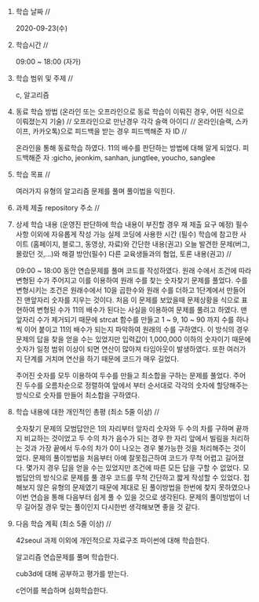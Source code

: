 1. 학습 날짜 // 

    2020-09-23(수)
 
2. 학습시간 // 

    09:00 ~ 18:00 (자가)
    
3. 학습 범위 및 주제 // 
    
    c, 알고리즘

4. 동료 학습 방법 (온라인 또는 오프라인으로 동료 학습이 이뤄진 경우, 어떤 식으로 이뤄졌는지 기술) // 오프라인으로 만난경우 각각 슬랙 아이디 // 온라인(슬랙, 스카이프, 카카오톡)으로 피드백을 받는 경우 피드백해준 자 ID // 

    온라인을 통해 동료학습 하였다. 11의 배수를 판단하는 방법에 대해 알게 되었다. 피드백해준 자 :gicho, jeonkim, sanhan, jungtlee, youcho, sanglee

5. 학습 목표 //

    여러가지 유형의 알고리즘 문제를 풀며 풀이법을 익힌다.
    
6. 과제 제출 repository 주소 // 
    
    
    
7. 상세 학습 내용 (운영진 판단하에 학습 내용이 부진할 경우 재 제출 요구 예정) 필수사항 이외에 자유롭게 작성 가능 실제 코딩에 사용한 시간 (필수) 학습에 참고한 사이트 (홈페이지, 블로그, 동영상, 자료)와 간단한 내용(권고) 오늘 발견한 문제(버그, 몰랐던 것,...)와 해결 방안(필수) 다른 교육생들과의 협업, 토론 내용(권고) //
    
    09:00 ~ 18:00 동안 연습문제를 풀며 코드를 작성하였다.
    원래 수에서 조건에 따라 변형된 수가 주어지고 이를 이용하여 원래 수를 찾는 숫자찾기 문제를 풀었다. 수를 변형시키는 조건은 원래수에서 10을 곱한수와 원래 수를 더하고 1단계에서 만들어진 맨앞자리 숫자를 지우는 것이다. 처음 이 문제를 보았을때 문제상황을 식으로 표현하여 변형된 수가 11의 배수가 된다는 사실을 이용하여 문제를 풀려고 하였다. 맨 앞자리 수가 제거되기 때문에 strcat 함수를 만들고 1 ~ 9, 10 ~ 90 까지 수를 하나씩 이어 붙이고 11의 배수가 되는지 파악하여 원래의 수를 구하였다. 이 방식의 경우 문제의 답을 찾을 얻을 수는 있었지만 입력값이 1,000,000 이하의 숫자이기 때문에 숫자가 일정 범위 이상이 되면 연산이 많아져 타임아웃이 발생하였다. 또한 여러가지 단계를 거치며 연산을 하기 때문에 코드가 매우 길었다.
    
    주어진 숫자를 모두 이용하여 두수를 만들고 최소합을 구하는 문제를 풀었다. 주어진 두수를 오름차순으로 정렬하여 앞에서 부터 순서대로 각각의 숫자에 할당해주는 방식으로 숫자를 만들어 최소합을 구하였다. 
    
8. 학습 내용에 대한 개인적인 총평 (최소 5줄 이상) //

    숫자찾기 문제의 모범답안은 1의 자리부터 앞자리 숫자와 두 수의 차를 구하며 끝까지 비교하는 것이었고 두 수의 차가 음수가 되는 경우 한 자리 앞에서 빌림을 처리하는 것과 가장 끝에서 두수의 차가 0이 나오는 경우 불가능한 것을 처리해주는 것이었다. 문제의 풀이방법을 처음부터 아예 잘못접근하여 코드가 무척 어렵고 길어졌다. 몇가지 경우 답을 얻을 수는 있었지만 조건에 따른 모든 답을 구할 수 없었다. 모범답안의 방식으로 문제를 풀 경우 코드를 무척 간단하고 짧게 작성할 수 있었다. 접해보지 않은 유형의 문제였기 때문에 제대로 된 풀이방법을 한번에 찾지 못하였으나 이번 연습을 통해 다음부터 쉽게 풀 수 있을 것으로 생각된다. 문제의 풀이방법이 너무 길어질 경우 맞는 풀이인지 다시한번 생각해보면 좋을 것 같다.
   
9. 다음 학습 계획 (최소 5줄 이상) // 
    
    42seoul 과제 이외에 개인적으로 자료구조 파이썬에 대해 학습한다.
    
    알고리즘 연습문제를 풀며 학습한다.
    
    cub3d에 대해 공부하고 평가를 받는다.
    
    c언어를 복습하며 심화학습한다.